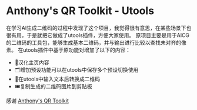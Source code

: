 # Anthony's QR Toolkit - Utools
在学习AI生成二维码的过程中发现了这个项目，我觉得很有意思，在某些场景下也很有用，于是就把它做成了utools插件，方便大家使用。
原项目主要是用于AICG的二维码的工具包，能够生成基本二维码，并与输出进行比较以查找未对齐的像素。
在utools插件中基于原功能对增加了以下的内容：

- 📖汉化主页内容
- 🗂️增加预设功能可以在utools中保存多个预设切换使用
- 📝在utools中输入文本后转换成二维码
- 🎟️复制生成的二维码图片到剪贴板


感谢 [Anthony's QR Toolkit](https://github.com/antfu/qrcode-toolkit)

